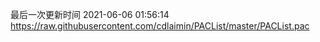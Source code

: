 最后一次更新时间 2021-06-06 01:56:14
https://raw.githubusercontent.com/cdlaimin/PACList/master/PACList.pac

